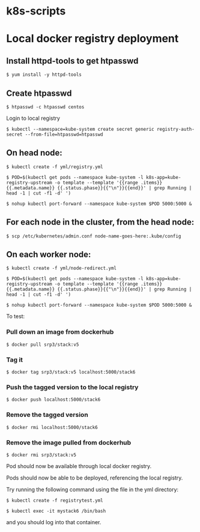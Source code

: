 # k8s-scripts
# Local docker registry deployment

## Install httpd-tools to get htpasswd

`$ yum install -y httpd-tools`

## Create htpasswd

`$ htpasswd -c htpasswd centos`

Login to local registry

`$ kubectl --namespace=kube-system create secret generic registry-auth-secret --from-file=htpasswd=htpasswd`

## On head node:

`$ kubectl create -f yml/registry.yml`

`$ POD=$(kubectl get pods --namespace kube-system -l k8s-app=kube-registry-upstream -o template --template '{{range .items}}{{.metadata.name}} {{.status.phase}}{{"\n"}}{{end}}' | grep Running | head -1 | cut -f1 -d' ')`

`$ nohup kubectl port-forward --namespace kube-system $POD 5000:5000 &`


## For each node in the cluster, from the head node: 
`$ scp /etc/kubernetes/admin.conf node-name-goes-here:.kube/config`

## On each worker node:

`$ kubectl create -f yml/node-redirect.yml`

`$ POD=$(kubectl get pods --namespace kube-system -l k8s-app=kube-registry-upstream -o template --template '{{range .items}}{{.metadata.name}} {{.status.phase}}{{"\n"}}{{end}}' | grep Running | head -1 | cut -f1 -d' ')`

`$ nohup kubectl port-forward --namespace kube-system $POD 5000:5000 &`

To test:

### Pull down an image from dockerhub
`$ docker pull srp3/stack:v5`

### Tag it
`$ docker tag srp3/stack:v5 localhost:5000/stack6`

### Push the tagged version to the local registry
`$ docker push localhost:5000/stack6`

### Remove the tagged version
`$ docker rmi localhost:5000/stack6`

### Remove the image pulled from dockerhub
`$ docker rmi srp3/stack:v5`

Pod should now be available through local docker registry.

Pods should now be able to be deployed, referencing the local registry.

Try running the following command using the file in the yml directory:

`$ kubectl create -f registrytest.yml`

`$ kubectl exec -it mystack6 /bin/bash`

and you should log into that container.

